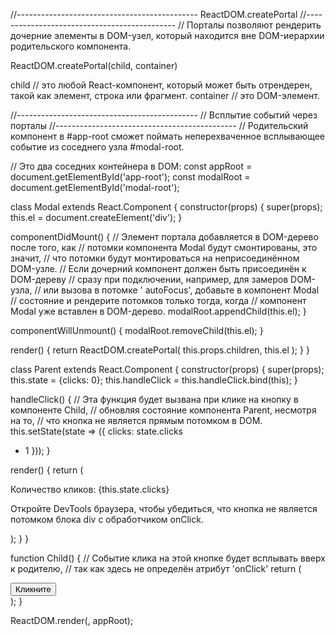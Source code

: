 //--------------------------------------------- ReactDOM.createPortal //--------------------------------------------- //
Порталы позволяют рендерить дочерние элементы в DOM-узел, который находится вне DOM-иерархии родительского компонента.

ReactDOM.createPortal(child, container)

child // это любой React-компонент, который может быть отрендерен, такой как элемент, строка или фрагмент. container //
это DOM-элемент.

//--------------------------------------------- // Всплытие событий через порталы
//--------------------------------------------- // Родительский компонент в #app-root сможет поймать неперехваченное
всплывающее событие из соседнего узла #modal-root.
<html>
  <body>
    <div id="app-root"></div>
    <div id="modal-root"></div>
  </body>
</html>

// Это два соседних контейнера в DOM:
const appRoot = document.getElementById('app-root'); const modalRoot = document.getElementById('modal-root');

class Modal extends React.Component { constructor(props) { super(props); this.el = document.createElement('div'); }

componentDidMount() { // Элемент портала добавляется в DOM-дерево после того, как // потомки компонента Modal будут
смонтированы, это значит, // что потомки будут монтироваться на неприсоединённом DOM-узле. // Если дочерний компонент
должен быть присоединён к DOM-дереву // сразу при подключении, например, для замеров DOM-узла, // или вызова в потомке '
autoFocus', добавьте в компонент Modal // состояние и рендерите потомков только тогда, когда // компонент Modal уже
вставлен в DOM-дерево. modalRoot.appendChild(this.el); }

componentWillUnmount() { modalRoot.removeChild(this.el); }

render() { return ReactDOM.createPortal(
this.props.children, this.el
); } }

class Parent extends React.Component { constructor(props) { super(props); this.state = {clicks: 0}; this.handleClick =
this.handleClick.bind(this); }

handleClick() { // Эта функция будет вызвана при клике на кнопку в компоненте Child, // обновляя состояние компонента
Parent, несмотря на то, // что кнопка не является прямым потомком в DOM. this.setState(state => ({ clicks: state.clicks
+ 1 })); }

render() { return (
<div onClick={this.handleClick}>
<p>Количество кликов: {this.state.clicks}</p>
<p>
Откройте DevTools браузера, чтобы убедиться, что кнопка не является потомком блока div c обработчиком onClick.
</p>
<Modal>
<Child />
</Modal>
</div>
); } }

function Child() { // Событие клика на этой кнопке будет всплывать вверх к родителю, // так как здесь не определён
атрибут 'onClick' return (
<div className="modal">
<button>Кликните</button>
</div>
); }

ReactDOM.render(<Parent />, appRoot);




